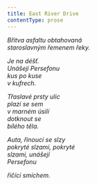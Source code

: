 ```yaml
---
title: East River Drive
contentType: prose
---
```


_Břitva asfaltu obtahovaná  
staroslavným řemenem řeky._

_Je na déšť.  
Unášejí Persefonu  
kus po kuse  
v kufrech._

_Třaslavé prsty ulic  
plazí se sem  
v marném úsilí  
dotknout se  
bílého těla._

_Auta, řinoucí se slzy  
pokryté slzami, pokryté  
slzami, unášejí  
Persefonu_

_řičící smíchem._

